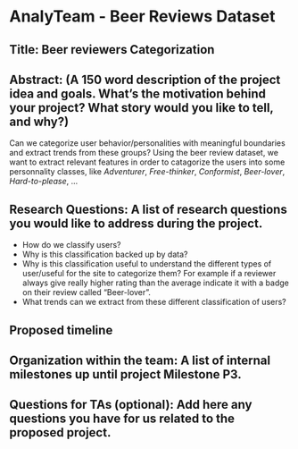 # AnalyTeam - Beer Reviews Dataset

## Title: Beer reviewers Categorization 

## Abstract: (A 150 word description of the project idea and goals. What’s the motivation behind your project? What story would you like to tell, and why?)
Can we categorize user behavior/personalities with meaningful boundaries and extract trends from these groups? Using the beer review dataset, we want to extract relevant features in order to catagorize the users into some personnality classes, like *Adventurer*, *Free-thinker*, *Conformist*, *Beer-lover*, *Hard-to-please*, ... 

## Research Questions: A list of research questions you would like to address during the project.
* How do we classify users?
* Why is this classification backed up by data?
* Why is this classification useful to understand the different types of user/useful for the site to categorize them? For example if a reviewer always give really higher rating than the average indicate it with a badge on their review called “Beer-lover”.
* What trends can we extract from these different classification of users? 

## Proposed timeline

## Organization within the team: A list of internal milestones up until project Milestone P3.

## Questions for TAs (optional): Add here any questions you have for us related to the proposed project.
